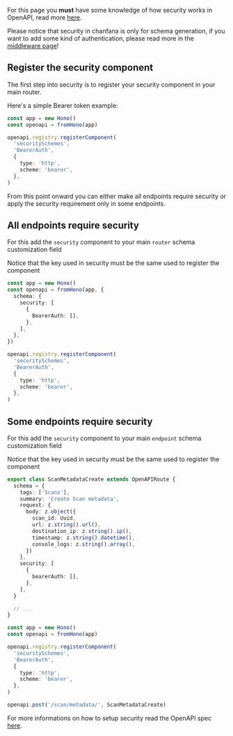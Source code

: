 For this page you **must** have some knowledge of how security works in OpenAPI, read more
[here](https://swagger.io/docs/specification/authentication/).

Please notice that security in chanfana is only for schema generation, if you want to
add some kind of authentication, please read more in the [middleware page](./middleware.md)!

## Register the security component

The first step into security is to register your security component in your main router. 

Here's a simple Bearer token example:

```ts
const app = new Hono()
const openapi = fromHono(app)

openapi.registry.registerComponent(
  'securitySchemes',
  'BearerAuth',
  {
    type: 'http',
    scheme: 'bearer',
  },
)
```

From this point onward you can either make all endpoints require security or apply the security requirement only in some
endpoints.

## All endpoints require security

For this add the `security` component to your main `router` schema customization field

Notice that the key used in security must be the same used to register the component
```ts hl_lines="6 14"
const app = new Hono()
const openapi = fromHono(app, {
  schema: {
    security: [
      {
        BearerAuth: [],
      },
    ],
  },
})

openapi.registry.registerComponent(
  'securitySchemes',
  'BearerAuth',
  {
    type: 'http',
    scheme: 'bearer',
  },
)
```


## Some endpoints require security

For this add the `security` component to your main `endpoint` schema customization field

Notice that the key used in security must be the same used to register the component
```ts hl_lines="16 29"
export class ScanMetadataCreate extends OpenAPIRoute {
  schema = {
    tags: ['Scans'],
    summary: 'Create Scan metadata',
    request: {
      body: z.object({
        scan_id: Uuid,
        url: z.string().url(),
        destination_ip: z.string().ip(),
        timestamp: z.string().datetime(),
        console_logs: z.string().array(),
      })
    },
    security: [
      {
        bearerAuth: [],
      },
    ],
  }

  // ...
}

const app = new Hono()
const openapi = fromHono(app)

openapi.registry.registerComponent(
  'securitySchemes',
  'BearerAuth',
  {
    type: 'http',
    scheme: 'bearer',
  },
)

openapi.post('/scan/metadata/', ScanMetadataCreate)
```

For more informations on how to setup security read the OpenAPI spec 
[here](https://swagger.io/docs/specification/authentication/).
